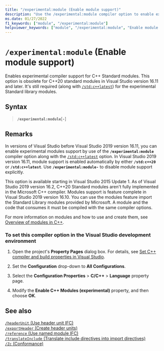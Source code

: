 ```yaml
---
title: "/experimental:module (Enable module support)"
description: "Use the /experimental:module compiler option to enable experimental compiler support for named modules."
ms.date: 01/27/2022
f1_keywords: ["module", "/experimental:module"]
helpviewer_keywords: ["module", "/experimental:module", "Enable module support"]
---
```

# `/experimental:module` (Enable module support)

Enables experimental compiler support for C++ Standard modules. This option is obsolete for C++20 standard modules in Visual Studio version 16.11 and later. It's still required (along with [`/std:c++latest`](std-specify-language-standard-version.md)) for the experimental Standard library modules.

## Syntax

> **`/experimental:module`**\[**`-`**]

## Remarks

In versions of Visual Studio before Visual Studio 2019 version 16.11, you can enable experimental modules support by use of the **`/experimental:module`** compiler option along with the [`/std:c++latest`](std-specify-language-standard-version.md) option. In Visual Studio 2019 version 16.11, module support is enabled automatically by either **`/std:c++20`** or **`/std:c++latest`**. Use **`/experimental:module-`** to disable module support explicitly.

This option is available starting in Visual Studio 2015 Update 1. As of Visual Studio 2019 version 16.2, C++20 Standard modules aren't fully implemented in the Microsoft C++ compiler. Modules support is feature complete in Visual Studio 2019 version 16.10. You can use the modules feature import the Standard Library modules provided by Microsoft. A module and the code that consumes it must be compiled with the same compiler options.

For more information on modules and how to use and create them, see [Overview of modules in C++](../../cpp/modules-cpp.md).

### To set this compiler option in the Visual Studio development environment

1. Open the project's **Property Pages** dialog box. For details, see [Set C++ compiler and build properties in Visual Studio](../working-with-project-properties.md).

1. Set the **Configuration** drop-down to **All Configurations**.

1. Select the **Configuration Properties** > **C/C++** > **Language** property page.

1. Modify the **Enable C++ Modules (experimental)** property, and then choose **OK**.

## See also

[`/headerUnit` (Use header unit IFC)](headerunit.md)\
[`/exportHeader` (Create header units)](module-exportheader.md)\
[`/reference` (Use named module IFC)](module-reference.md)\
[`/translateInclude` (Translate include directives into import directives)](translateinclude.md)\
[`/Zc` (Conformance)](zc-conformance.md)
